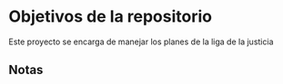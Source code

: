 # Objetivos de la repositorio

Este proyecto se encarga de manejar los planes de la liga de la justicia


## Notas
